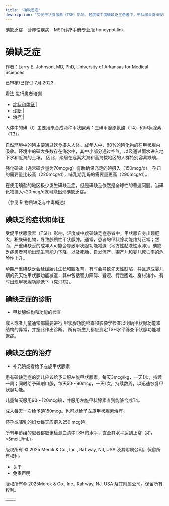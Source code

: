 ```yaml
---
title: "碘缺乏症"
description: "受促甲状腺激素（TSH）影响，轻度或中度碘缺乏症患者中，甲状腺自身出现肥大，积聚碘化物，导致胶质性甲状腺肿。通常，患者的甲状腺功能维持正常；然而，严重碘缺乏的成年人可能会导致甲状腺功能减退（地方性黏液性水肿）。碘缺乏症患者可能出现生育能力下降，以及死胎、自发流产、围产儿和婴儿死亡率的危险性上升。"
---
```


﻿碘缺乏症 \- 营养性疾病 \- MSD诊疗手册专业版 honeypot link

# 碘缺乏症

作者：Larry E. Johnson, MD, PhD, University of Arkansas for Medical Sciences

已审核/已修订 7月 2023

看法 进行患者培训

- [症状和体征](#症状和体征_v48479528_zh) \|
- [诊断](#诊断_v48479533_zh) \|
- [治疗](#治疗_v48479540_zh) \|

人体中的碘（I）主要用来合成两种甲状腺素：三碘甲腺原氨酸（T4）和甲状腺素（T3）。

自然环境中的碘主要通过饮食摄入人体。成年人中，80%的碘化物的在甲状腺内吸收。环境中的碘大多数存在海水中，其中小部分通过空气，以及通过雨水进入地下水和近海的土壤。 因此，聚居在远离大海和高海拔地区的人群特别容易缺碘。

强化碘盐（通常碘含量为70mcg/g）有助确保充足的碘摄入（150mcg/d）。孕妇的需要量比较高（220mcg/d），哺乳期乳母的需要量更高（290mcg/d）。

在使用碘盐的地区极少发生碘缺乏症，但是碘缺乏依然是全球性的普遍问题。当碘化物摄入<20mcg/d就可能出现碘缺乏症。

（参见 矿物质缺乏与中毒概述）

## 碘缺乏的症状和体征

受促甲状腺激素（TSH）影响，轻度或中度碘缺乏症患者中，甲状腺自身出现肥大，积聚碘化物，导致胶质性甲状腺肿。通常，患者的甲状腺功能维持正常；然而，严重碘缺乏的成年人可能会导致甲状腺功能减退（地方性黏液性水肿）。碘缺乏症患者可能出现生育能力下降，以及死胎、自发流产、围产儿和婴儿死亡率的危险性上升。

孕期严重碘缺乏会延缓胎儿生长和脑发育，有时会导致先天性缺陷，并且造成婴儿期的先天性甲状腺功能减退，其中包括智力障碍、聋哑、行走困难、身材矮小、有时出现甲状腺功能低下（克汀病）。

## 碘缺乏症的诊断

- 甲状腺结构和功能的检查


成人或者儿童通常都需要进行 甲状腺功能检查和影像学检查以明确甲状腺功能和结构的异常，并据此作出诊断。 所有新生儿都应测定TSH水平筛查甲状腺功能减退症。

## 碘缺乏症的治疗

- 补充碘或者给予左旋甲状腺素


患有碘缺乏症的婴儿应该给予口服左旋甲状腺素，每天3mcg/kg，一天1次，持续一周；同时给予碘剂口服，每天50～90mcg，一天1次，持续数周，以迅速恢复甲状腺功能。

儿童每天服用90〜120mcg碘，并服用左旋甲状腺素直到能够合成T4。

成人每天一次给予碘150mcg。也可以给予左旋甲状腺素治疗。

怀孕或哺乳的妇女每天应摄入250 mcg碘。

所有年龄组的患者都应该检测血清中TSH的水平，直至其水平达到正常（如，<5mcIU/mL）。



版权所有 © 2025
Merck & Co., Inc., Rahway, NJ, USA 及其附属公司。保留所有权利。

- 关于
- 免责声明

版权所有© 2025Merck & Co., Inc., Rahway, NJ, USA 及其附属公司。保留所有权利。

|     |     |
| --- | --- |
|  |  |